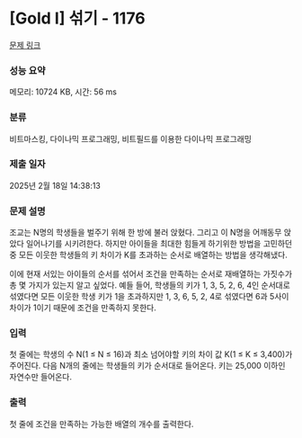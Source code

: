 # [Gold I] 섞기 - 1176 

[문제 링크](https://www.acmicpc.net/problem/1176) 

### 성능 요약

메모리: 10724 KB, 시간: 56 ms

### 분류

비트마스킹, 다이나믹 프로그래밍, 비트필드를 이용한 다이나믹 프로그래밍

### 제출 일자

2025년 2월 18일 14:38:13

### 문제 설명

<p>조교는 N명의 학생들을 벌주기 위해 한 방에 불러 앉혔다. 그리고 이 N명을 어깨동무 앉았다 일어나기를 시키려한다. 하지만 아이들을 최대한 힘들게 하기위한 방법을 고민하던 중 모든 이웃한 학생들의 키 차이가 K를 초과하는 순서로 배열하는 방법을 생각해냈다.</p>

<p>이에 현재 서있는 아이들의 순서를 섞어서 조건을 만족하는 순서로 재배열하는 가짓수가 총 몇 가지가 있는지 알고 싶었다. 예들 들어, 학생들의 키가 1, 3, 5, 2, 6, 4인 순서대로 섞였다면 모든 이웃한 학생 키가 1을 초과하지만 1, 3, 6, 5, 2, 4로 섞였다면 6과 5사이 차이가 1이기 때문에 조건을 만족하지 못한다.</p>

### 입력 

 <p>첫 줄에는 학생의 수 N(1 ≤ N ≤ 16)과 최소 넘어야할 키의 차이 값 K(1 ≤ K ≤ 3,400)가 주어진다. 다음 N개의 줄에는 학생들의 키가 순서대로 들어온다. 키는 25,000 이하인 자연수만 들어온다.</p>

### 출력 

 <p>첫 줄에 조건을 만족하는 가능한 배열의 개수를 출력한다.</p>

